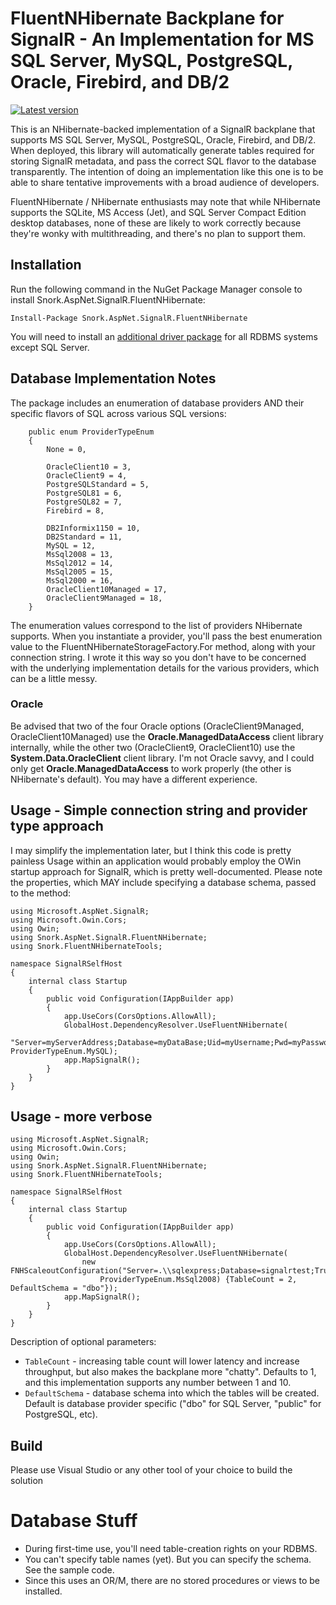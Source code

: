 ﻿#  FluentNHibernate Backplane for SignalR  - An Implementation for MS SQL Server, MySQL, PostgreSQL, Oracle, Firebird, and DB/2
[![Latest version](https://img.shields.io/nuget/v/Snork.AspNet.SignalR.FluentNHibernate.svg)](https://www.nuget.org/packages/Snork.AspNet.SignalR.FluentNHibernate/) 

This is an NHibernate-backed implementation of a SignalR backplane that supports MS SQL Server, MySQL, PostgreSQL, Oracle, Firebird, and DB/2.  When deployed, this library will automatically generate tables required for storing SignalR metadata, and pass the correct SQL flavor to the database transparently.  The intention of doing an implementation like this one is to be able to share tentative improvements with a broad audience of developers.

FluentNHibernate / NHibernate enthusiasts may note that while NHibernate supports the SQLite, MS Access (Jet), and SQL Server Compact Edition desktop databases, none of these are likely to work correctly because they're wonky with multithreading, and there's no plan to support them.

## Installation

Run the following command in the NuGet Package Manager console to install Snork.AspNet.SignalR.FluentNHibernate:

```
Install-Package Snork.AspNet.SignalR.FluentNHibernate
```

You will need to install an [additional driver package](DriverPackage.md) for all RDBMS systems except SQL Server.

## Database Implementation Notes
The package includes an enumeration of database providers AND their specific flavors of SQL across various SQL versions:
```
    public enum ProviderTypeEnum
    {
        None = 0,
      
        OracleClient10 = 3,
        OracleClient9 = 4,
        PostgreSQLStandard = 5,
        PostgreSQL81 = 6,
        PostgreSQL82 = 7,
        Firebird = 8,
       
        DB2Informix1150 = 10,
        DB2Standard = 11,
        MySQL = 12,
        MsSql2008 = 13,
        MsSql2012 = 14,
        MsSql2005 = 15,
        MsSql2000 = 16,
        OracleClient10Managed = 17,
        OracleClient9Managed = 18,
    }
```
The enumeration values correspond to the list of providers NHibernate supports.  When you instantiate a provider, you'll pass the best enumeration value to the FluentNHibernateStorageFactory.For method, along with your connection string.  I wrote it this way so you don't have to be concerned with the underlying implementation details for the various providers, which can be a little messy.  


### Oracle
Be advised that two of the four Oracle options (OracleClient9Managed, OracleClient10Managed) use the **Oracle.ManagedDataAccess** client library internally, while the other two (OracleClient9, OracleClient10) use the **System.Data.OracleClient** client library.  I'm not Oracle savvy, and I could only get **Oracle.ManagedDataAccess** to work properly (the other is NHibernate's default).  You may have a different experience.

## Usage - Simple connection string and provider type approach
I may simplify the implementation later, but I think this code is pretty painless  Usage within an application would probably employ the OWin startup approach for SignalR, which is pretty well-documented.  Please note the properties, which MAY include specifying a database schema, passed to the method:
```
using Microsoft.AspNet.SignalR;
using Microsoft.Owin.Cors;
using Owin;
using Snork.AspNet.SignalR.FluentNHibernate;
using Snork.FluentNHibernateTools;

namespace SignalRSelfHost
{
    internal class Startup
    {
        public void Configuration(IAppBuilder app)
        {
            app.UseCors(CorsOptions.AllowAll);
            GlobalHost.DependencyResolver.UseFluentNHibernate(
                "Server=myServerAddress;Database=myDataBase;Uid=myUsername;Pwd=myPassword;", ProviderTypeEnum.MySQL);
            app.MapSignalR();
        }
    }
}
```
## Usage - more verbose
```
using Microsoft.AspNet.SignalR;
using Microsoft.Owin.Cors;
using Owin;
using Snork.AspNet.SignalR.FluentNHibernate;
using Snork.FluentNHibernateTools;

namespace SignalRSelfHost
{
    internal class Startup
    {
        public void Configuration(IAppBuilder app)
        {
            app.UseCors(CorsOptions.AllowAll);
            GlobalHost.DependencyResolver.UseFluentNHibernate(
                new FNHScaleoutConfiguration("Server=.\\sqlexpress;Database=signalrtest;Trusted_Connection=True;",
                    ProviderTypeEnum.MsSql2008) {TableCount = 2, DefaultSchema = "dbo"});
            app.MapSignalR();
        }
    }
}
```
Description of optional parameters:
- `TableCount` - increasing table count will lower latency and increase throughput, but also makes the backplane more "chatty".  Defaults to 1, and this implementation supports any number between 1 and 10.
- `DefaultSchema` - database schema into which the tables will be created.  Default is database provider specific ("dbo" for SQL Server, "public" for PostgreSQL, etc).

## Build
Please use Visual Studio or any other tool of your choice to build the solution

# Database Stuff

 - During first-time use, you'll need table-creation rights on your RDBMS.
 - You can't specify table names (yet).  But you can specify the schema.  See the sample code.
 - Since this uses an OR/M, there are no stored procedures or views to be installed.
 

 